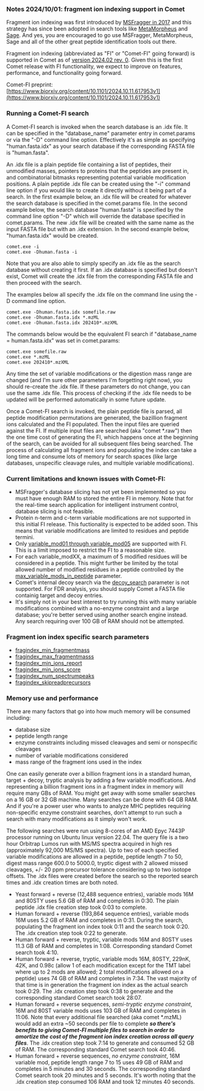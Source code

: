 ### Notes 2024/10/01: fragment ion indexing support in Comet

Fragment ion indexing was first introduced by [MSFragger in 2017](https://pubmed.ncbi.nlm.nih.gov/28394336/) and this
strategy has since been adopted in search tools like [MetaMorpheus](https://pubmed.ncbi.nlm.nih.gov/29578715/)
and [Sage](https://pubmed.ncbi.nlm.nih.gov/37819886/).  And yes, you are encouraged
to go use MSFragger, MetaMorpheus, Sage and all of the other great peptide identification
tools out there.

Fragment ion indexing (abbreviated as "FI" or "Comet-FI" going forward) is supported 
in Comet as of [version 2024.02 rev. 0](https://uwpr.github.io/Comet/releases/release_202402.html).
Given this is the first Comet release with FI functionality, we expect to improve on
features, performance, and functionality going forward.

Comet-FI preprint:[https://www.biorxiv.org/content/10.1101/2024.10.11.617953v1](https://www.biorxiv.org/content/10.1101/2024.10.11.617953v1)


### Running a Comet-FI search

A Comet-FI search is invoked when the search database is an .idx file.  It
can be specified in the "database_name" parameter entry in comet.params or via
the "-D" command line option.  Effectively it's as simple as specifying "human.fasta.idx"
as your search database if the corresponding FASTA file is "human.fasta".

An .idx file is a plain peptide file containing
a list of peptides, their unmodified masses, pointers to proteins
that the peptides are present in, and combinatorial bitmasks representing
potential variable modification positions.  A plain peptide .idx file can be
created using the "-i" command line option if you would like to create it
directly without it being part of a search.  In the first example below, an
.idx file will be created for whatever the search database is specified in
the comet.params file.  In the second example below, the search database
"human.fasta" is specified by the command line option "-D" which will override
the database specified in comet.params. The new .idx file
will be created with the same name as the input FASTA file but with an .idx
extension.  In the second example below, "human.fasta.idx" would be created.

```
comet.exe -i
comet.exe -Dhuman.fasta -i
```

Note that you are also able to simply specify an .idx file as the search database
without creating it first.  If an .idx database is specified but doesn't exist,
Comet will create the .idx file from the corresponding FASTA file and then proceed
with the search.

The examples below all specify the .idx file on the command line using the -D command line option.

```
comet.exe -Dhuman.fasta.idx somefile.raw
comet.exe -Dhuman.fasta.idx *.mzML
comet.exe -Dhuman.fasta.idx 202410*.mzXML
```

The commands below would be the equivalent FI search if "database_name = human.fasta.idx"
was set in comet.params:

```
comet.exe somefile.raw
comet.exe *.mzML
comet.exe 202410*.mzXML
```

Any time the set of variable modifications or the digestion mass range are changed
(and I'm sure other parameters I'm forgetting right now), you should re-create the
.idx file.  If these parameters do not change, you can use the same .idx file.
This process of checking if the .idx file needs to be updated will be performed
automatically in some future update.

Once a Comet-FI search is invoked, the plain peptide file is parsed, all
peptide modification permutations are generated, the bazillion fragment ions
calculated and the FI populated.  Then the input files are queried against
the FI.  If multiple input files are searched (aka "comet *.raw") then the one
time cost of generating the FI, which happens once at the beginning of the search,
can be avoided for all subsequent files being searched.  The process of calculating
all fragment ions and populating the index can take a long time and consume lots of
memory for search spaces (like large databases, unspecific cleavage rules, and
multiple variable modifications).


### Current limitations and known issues with Comet-FI:
- MSFragger's database slicing has not yet been implemented so you must have
  enough RAM to stored the entire FI in memory. Note that for the real-time
  search application for intelligent instrument control, database slicing is
  not feasible.
- Protein n-term and c-term variable modifications are not supported in this initial FI release.
  This fuctionality is expected to be added soon. This means that variable
  modifications are limited to residues and peptide termini.
- Only [variable_mod01 through variable_mod05](https://uwpr.github.io/Comet/parameters/parameters_202402/variable_modXX.html) are supported with FI.
  This is a limit imposed to restrict the FI to a reasonable size.
- For each variable_modXX, a maximum of 5 modified residues will be considered in a peptide. This
  might further be limited by the total allowed number of modified residues
  in a peptide controlled by the [max_variable_mods_in_peptide](https://uwpr.github.io/Comet/parameters/parameters_202402/max_variable_mods_in_peptide.html) parameter.
- Comet's internal decoy search via the
  [decoy_search](https://uwpr.github.io/Comet/parameters/parameters_202402/decoy_search.html)
  parameter is not supported.  For FDR analysis, you should supply Comet a FASTA
  file containig target and decoy entries.
- It's simply not in your best interest to try running this with many variable
  modifications combined with a no-enzyme constraint and a large database;
  you're better served using another search engine instead. Any search
  requiring over 100 GB of RAM should not be attempted.

### Fragment ion index specific search parameters

- [fragindex_min_fragmentmass](/Comet/parameters/parameters_202402/fragindex_min_fragmentmass.html)
- [fragindex_max_fragmentmasss](/Comet/parameters/parameters_202402/fragindex_max_fragmentmass.html)
- [fragindex_min_ions_report](/Comet/parameters/parameters_202402/fragindex_min_ions_report.html)
- [fragindex_min_ions_score](/Comet/parameters/parameters_202402/fragindex_min_ions_score.html)
- [fragindex_num_spectrumpeaks](/Comet/parameters/parameters_202402/fragindex_num_spectrumpeaks.html)
- [fragindex_skipreadprecursors](/Comet/parameters/parameters_202402/fragindex_skipreadprecursors.html)

### Memory use and performance

There are many factors that go into how much memory will be consumed including:
- database size
- peptide length range
- enzyme constraints including missed cleavages and semi or nonspecific cleavages
- number of variable modifications considered
- mass range of the fragment ions used in the index

One can easily generate over a billion fragment ions in a standard human,
target + decoy, tryptic analysis by adding a few variable modifications.
And representing a billion fragment ions in a fragment index in memory will
require many GBs of RAM.  You might get away with some smaller searches
on a 16 GB or 32 GB machine.  Many searches can be done with 64 GB RAM.  And if you're a power
user who wants to analyze MHC peptides requiring non-specific enzyme constraint searches,
don't attempt to run such a search with many modifications as it simply won't work.

The following searches were run using 8-cores of an AMD Epyc 7443P processor 
running on Ubuntu linux version 22.04. The query file is a two hour Orbitrap Lumos
run with MS/MS spectra acquired in high res (approximately 92,000 MS/MS spectra). Up to
two of each specified variable modifications are allowed in a peptide, peptide length 7 to 50,
digest mass range 600.0 to 5000.0, tryptic digest with 2 allowed missed cleavages, +/- 20 ppm
precursor tolerance considering up to two isotope offsets.
The .idx files were created before the search so the reported search times and
.idx creation times are both noted.

- Yeast forward + reverse (12,488 sequence entries), 
  variable mods 16M and 80STY uses 5.6 GB of RAM and
  completes in 0:30.  The plain peptide .idx file
  creation step took 0:03 to complete.
- Human forward + reverse (193,864 sequence entries),
  variable mods 16M uses 5.2 GB of RAM and completes in 0:31.
  During the search, populating the fragment ion index took
  0:11 and the search took 0:20.
  The .idx creation step took 0:22 to generate.
- Human forward + reverse, tryptic,
  variable mods 16M and 80STY uses 11.3 GB of RAM and completes in 1:08.
  Corresponding standard Comet search took 4:10.
- Human forward + reverse, tryptic,
  variable mods 16M, 80STY, 229nK, 42K, and 0.98c (allow 1 of each modification
  except for the TMT label where up to 2 mods are allowed; 2 total modifications
  allowed on a peptide) uses 74 GB of RAM and completes in 7:34.
  The vast majority of that time is in generation the fragment ion index
  as the actual search took 0:29.
  The .idx creation step took 0:38 to generate and the
  corresponding standard Comet search took 28:07.
- Human forward + reverse sequences, *semi-tryptic enzyme constraint*, 16M 
  and 80ST variable mods uses 103 GB of RAM and completes in 11:06.
  Note that every additional file searched (aka comet *.mzML) would
  add an extra ~50 seconds per file to complete **_so there's benefits to
  giving Comet-FI multiple files to search in order to amortize the cost
  of the fragment ion index creation across all query files_**.
  The .idx creation step took 7:14 to generate and
  consumed 52 GB of RAM.
  The corresponding standard Comet search took 40:46.
- Human forward + reverse sequences, *no enzyme constraint*, 16M variable mod,
  peptide length range 7 to 15 uses 49 GB of RAM and completes in 5 minutes
  and 30 seconds.  The corresponding standard Comet search
  took 20 minutes and 5 seconds.  It's worth noting that the .idx
  creation step consumed 106 RAM and took 12 minutes 40 seconds.
